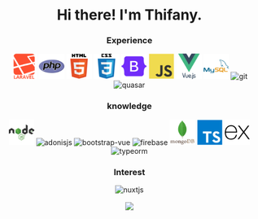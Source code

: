 <h1 align="center">Hi there! I'm Thifany.</h1> 

<div align="center">
    <h3> Experience </h3>
    <p>
        <img src="https://github.com/devicons/devicon/blob/master/icons/laravel/laravel-plain-wordmark.svg" alt="laravel" width="50" height="50"/>
        <img src="https://github.com/devicons/devicon/blob/master/icons/php/php-original.svg" alt="php" width="50" height="50"/>
        <img src="https://github.com/devicons/devicon/blob/master/icons/html5/html5-original-wordmark.svg" alt="html5" width="50" height="50"/> 
        <img src="https://github.com/devicons/devicon/blob/master/icons/css3/css3-original-wordmark.svg" alt="css3" width="50" height="50"/>
        <img src="https://github.com/devicons/devicon/blob/master/icons/bootstrap/bootstrap-plain.svg" alt="bootstrap" width="50" height="50"/>
        <img src="https://github.com/devicons/devicon/blob/master/icons/javascript/javascript-original.svg" alt="javascript" width="50" height="50"/>
        <img src="https://github.com/devicons/devicon/blob/master/icons/vuejs/vuejs-original-wordmark.svg" alt="vuejs" width="50" height="50"/>
        <img src="https://github.com/devicons/devicon/blob/master/icons/mysql/mysql-original-wordmark.svg" alt="mysql" width="50" height="50"/>
        <img src="https://www.vectorlogo.zone/logos/git-scm/git-scm-icon.svg" alt="git" width="40" height="40"/>
        <img src="https://cdn.quasar.dev/logo/svg/quasar-logo.svg" alt="quasar" width="50" height="50"/>
    </p>  
</div>

<div align="center">
    <h3> knowledge </h3>
    <p align="center">  
        <img src="https://github.com/devicons/devicon/blob/master/icons/nodejs/nodejs-original-wordmark.svg" alt="nodejs" width="50" height="50"/> 
        <img src="https://pbs.twimg.com/profile_images/1087392649122861057/M6EKYWWJ.jpg" alt="adonisjs" width="50" height="50"/>
        <img src="https://avatars0.githubusercontent.com/u/22965283?s=280&v=4" alt="bootstrap-vue" width="50" height="50"/>
        <img src="https://img.icons8.com/color/452/firebase.png" alt="firebase" width="50" height="50"/>
        <img src="https://github.com/devicons/devicon/blob/master/icons/mongodb/mongodb-original-wordmark.svg" alt="mongodb" width="50" height="50"/>
        <img src="https://github.com/devicons/devicon/blob/master/icons/typescript/typescript-original.svg" alt="typescript" width="50" height="50"/>
        <img src="https://github.com/devicons/devicon/blob/master/icons/express/express-original.svg" alt="express" width="50" height="50"/>
        <img src="https://virtuslab.com/wp-content/uploads/2020/04/typeorm_sygnet.png" alt="typeorm" width="50" height="50"/>
    </p>
</div>

<div align="center">
    <h3> Interest </h3>
    <p align="center">
<!--         <img src="https://github.com/devicons/devicon/blob/master/icons/react/react-original-wordmark.svg" alt="react" width="50" height="50"/> -->
<!--         <img src="https://github.com/devicons/devicon/blob/master/icons/materialui/materialui-original.svg" alt="materialui" width="50" height="50"/> -->
        <img src="https://drunomics.com/sites/default/files/nuxt-icon.png" alt="nuxtjs" width="50" height="50"/>
<!--         <img src="https://upload.wikimedia.org/wikipedia/commons/thumb/8/8e/Nextjs-logo.svg/1200px-Nextjs-logo.svg.png" alt="nextjs" width="80" height="50"/> -->
    </p>
</div>

<p align="center">
  <img align="center" src="https://github-readme-stats.vercel.app/api?username=thifany-nicastro&show_icons=true"/>
</p>
